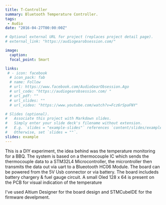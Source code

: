 ```yaml
---
title: T-Controller
summary: Bluetooth Temperature Controller.
tags:
 - Audio
date: "2016-04-27T00:00:00Z"

# Optional external URL for project (replaces project detail page). 
# external_link: "https://audiogearobsession.com/"

image:
  caption: 
  focal_point: Smart

links:
 # - icon: facebook
  # icon_pack: fab
  # name: Follow
  # url: https://www.facebook.com/AudioGearObsession.Ago
  # url_code: "https://audiogearobsession.com/ "
  # url_pdf: ""
  # url_slides: ""
  # url_video: "https://www.youtube.com/watch?v=Fcz6rSpaFNY"

# Slides (optional).
#   Associate this project with Markdown slides.
#   Simply enter your slide deck's filename without extension.
#   E.g. `slides = "example-slides"` references `content/slides/example-slides.md`.
#   Otherwise, set `slides = ""`.
slides: example
---
```

This is a DIY experiment, the idea behind was the temperature monitoring for a BBQ. The system is based on a thermocouple IC which sends the thermocouple data to a STM32L4 Microcontroller, the microntroller then transmits the data out via uart to a Blueotooth HC06 Module. The board can be powered from the 5V Usb connector or via battery. The board includeds battery chargery & fuel gauge circuit. A small Oled 128 x 64 is present on the PCB for visual indication of the temperature

I've used Altium Designer for the board design and STMCubeIDE for the firmware develpment.










